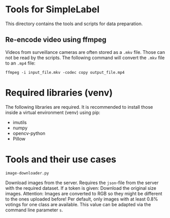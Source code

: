 Tools for SimpleLabel
=====================

This directory contains the tools and scripts for data preparation.


Re-encode video using ffmpeg
----------------------------

Videos from surveillance cameras are often stored as a `.mkv` file. Those can
not be read by the scripts. The following command will convert the `.mkv` file
to an `.mp4` file:

`ffmpeg -i input_file.mkv -codec copy output_file.mp4`



Required libraries (venv)
=========================

The following libraries are required. It is recommended to install those inside
a virtual environment (venv) using pip:

* imutils
* numpy
* opencv-python
* Pillow


Tools and their use cases
=========================

`image-downloader.py`

Download images from the server. Requires the `json`-file from the server with
the required dataset. If a token is given: Download the original size images.
Attention: Images are converted to RGB so they might be different to the ones
uploaded before!
Per default, only images with at least 0.8% votings for one class are
available. This value can be adapted via the command line parameter `s`.

